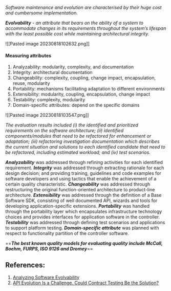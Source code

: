*Software maintenance and evolution are characterised by their huge cost and cumbersome implementation.*

***Evolvability*** - *an attribute that bears on the ability of a system to accommodate changes in its requirements throughout the system’s lifespan with the least possible cost while maintaining architectural integrity.*

![[Pasted image 20230818102632.png]]

#### Measuring attributes

1. Analyzability: modularity, complexity, and documentation
2. Integrity: architectural documentation
3. Changeability: complexity, coupling, change impact, encapsulation, reuse, modularity
4. Portability: mechanisms facilitating adaptation to different environments
5. Extensibility: modularity, coupling, encapsulation, change impact
6. Testability: complexity, modularity
7. Domain-specific attributes: depend on the specific domains

![[Pasted image 20230818103547.png]]

*The evaluation results included (i) the identified and prioritized requirements on the software architecture; (ii) identified components/modules that need to be refactored for enhancement or adaptation; (iii) refactoring investigation documentation which describes the current situation and solutions to each identified candidate that need to be refactored, including estimated workload; and (iv) test scenarios.*

***Analyzability*** was addressed through refining activities for each identified requirement. ***Integrity*** was addressed through extracting rationale for each design decision; and providing training, guidelines and code examples for software developers and using tactics that enable the achievement of a certain quality characteristic. ***Changeability*** was addressed through restructuring the original function-oriented architecture to product-line architecture. ***Extensibility*** was addressed through the definition of a Base Software SDK, consisting of well documented API, wizards and tools for developing application-specific extensions. ***Portability*** was handled through the portability layer which encapsulates infrastructure technology choices and provides interfaces for application software in the controller. ***Testability*** was addressed through defining test scenarios and applications to support platform testing. ***Domain-specific attribute*** was planned with respect to functionality partition of the controller software.

==***The best known quality models for evaluating quality include McCall, Boehm, FURPS, ISO 9126 and Dromey***==


## References:

1. [Analyzing Software Evolvability](http://www.es.mdh.se/pdf_publications/1251.pdf )
2. [API Evolution Is a Challenge. Could Contract Testing Be the Solution?](https://tech.ebayinc.com/engineering/api-evolution-with-confidence-a-case-study-of-contract-testing-adoption-at-ebay/)